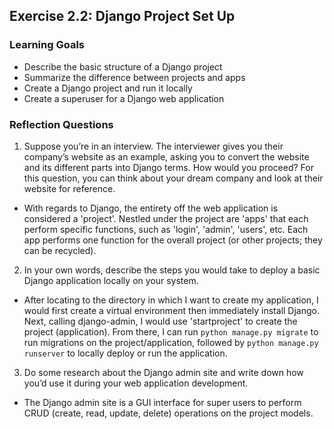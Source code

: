 ## Exercise 2.2: Django Project Set Up
### Learning Goals
- Describe the basic structure of a Django project
- Summarize the difference between projects and apps
- Create a Django project and run it locally
- Create a superuser for a Django web application

### Reflection Questions
1.	Suppose you’re in an interview. The interviewer gives you their company’s website as an example, asking you to convert the website and its different parts into Django terms. How would you proceed? For this question, you can think about your dream company and look at their website for reference.

- With regards to Django, the entirety off the web application is considered a 'project'. Nestled under the project are 'apps' that each perform specific functions, such as 'login', 'admin', 'users', etc. Each app performs one function for the overall project (or other projects; they can be recycled).

2.	In your own words, describe the steps you would take to deploy a basic Django application locally on your system.

- After locating to the directory in which I want to create my application, I would first create a virtual environment then immediately install Django. Next, calling django-admin, I would use 'startproject' to create the project (application). From there, I can run `python manage.py migrate` to run migrations on the project/application, followed by `python manage.py runserver` to locally deploy or run the application.

3.	Do some research about the Django admin site and write down how you’d use it during your web application development.

- The Django admin site is a GUI interface for super users to perform CRUD (create, read, update, delete) operations on the project models.
